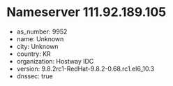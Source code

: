 # Nameserver 111.92.189.105

* as_number: 9952
* name: Unknown
* city: Unknown
* country: KR
* organization: Hostway IDC
* version: 9.8.2rc1-RedHat-9.8.2-0.68.rc1.el6_10.3
* dnssec: true
